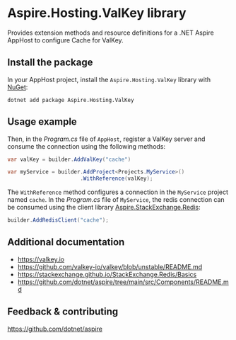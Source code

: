 # Aspire.Hosting.ValKey library

Provides extension methods and resource definitions for a .NET Aspire AppHost to configure Cache for ValKey.

## Install the package

In your AppHost project, install the `Aspire.Hosting.ValKey` library with [NuGet](https://www.nuget.org):

```dotnetcli
dotnet add package Aspire.Hosting.ValKey
```

## Usage example

Then, in the _Program.cs_ file of `AppHost`, register a ValKey server and consume the connection using the following methods:

```csharp
var valKey = builder.AddValKey("cache")

var myService = builder.AddProject<Projects.MyService>()
                       .WithReference(valKey);
```

The `WithReference` method configures a connection in the `MyService` project named `cache`. In the _Program.cs_ file of `MyService`, the redis connection can be consumed using the client library [Aspire.StackExchange.Redis](https://www.nuget.org/packages/Aspire.StackExchange.Redis):

```csharp
builder.AddRedisClient("cache");
```

## Additional documentation

* https://valkey.io
* https://github.com/valkey-io/valkey/blob/unstable/README.md
* https://stackexchange.github.io/StackExchange.Redis/Basics
* https://github.com/dotnet/aspire/tree/main/src/Components/README.md

## Feedback & contributing

https://github.com/dotnet/aspire
